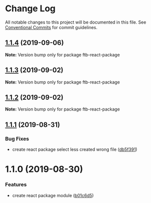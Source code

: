 # Change Log

All notable changes to this project will be documented in this file.
See [Conventional Commits](https://conventionalcommits.org) for commit guidelines.

## [1.1.4](https://github.com/ftb-family/ftb-cli/compare/ftb-react-package@1.1.3...ftb-react-package@1.1.4) (2019-09-06)

**Note:** Version bump only for package ftb-react-package





## [1.1.3](https://github.com/ftb-family/ftb-cli/compare/ftb-react-package@1.1.2...ftb-react-package@1.1.3) (2019-09-02)

**Note:** Version bump only for package ftb-react-package





## [1.1.2](https://github.com/ftb-family/ftb-cli/compare/ftb-react-package@1.1.1...ftb-react-package@1.1.2) (2019-09-02)

**Note:** Version bump only for package ftb-react-package





## [1.1.1](https://github.com/ftb-family/ftb-cli/compare/ftb-react-package@1.1.0...ftb-react-package@1.1.1) (2019-08-31)


### Bug Fixes

* create react package select less created wrong file ([db5f391](https://github.com/ftb-family/ftb-cli/commit/db5f391))





# 1.1.0 (2019-08-30)


### Features

* create react package module ([b01c6d5](https://github.com/ftb-family/ftb-cli/commit/b01c6d5))
